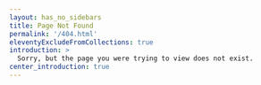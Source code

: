 ```yaml
---
layout: has_no_sidebars
title: Page Not Found
permalink: '/404.html'
eleventyExcludeFromCollections: true
introduction: >
  Sorry, but the page you were trying to view does not exist.
center_introduction: true
---
```

